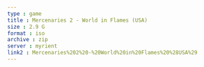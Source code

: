 ```yaml
---
type : game
title : Mercenaries 2 - World in Flames (USA)
size : 2.9 G
format : iso
archive : zip
server : myrient
link2 : Mercenaries%202%20-%20World%20in%20Flames%20%28USA%29
---
```

